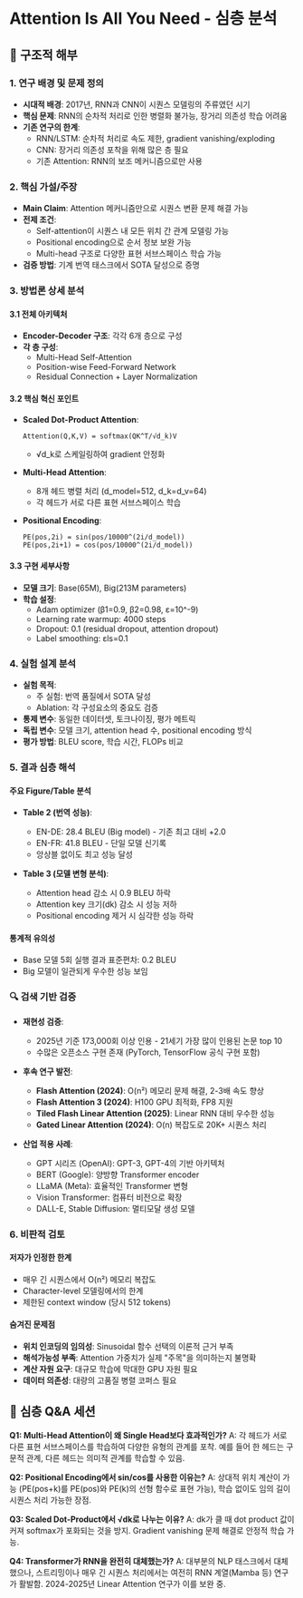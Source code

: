 # Attention Is All You Need - 심층 분석

## 🔬 구조적 해부

### 1. 연구 배경 및 문제 정의
- **시대적 배경**: 2017년, RNN과 CNN이 시퀀스 모델링의 주류였던 시기
- **핵심 문제**: RNN의 순차적 처리로 인한 병렬화 불가능, 장거리 의존성 학습 어려움
- **기존 연구의 한계**: 
  - RNN/LSTM: 순차적 처리로 속도 제한, gradient vanishing/exploding
  - CNN: 장거리 의존성 포착을 위해 많은 층 필요
  - 기존 Attention: RNN의 보조 메커니즘으로만 사용

### 2. 핵심 가설/주장
- **Main Claim**: Attention 메커니즘만으로 시퀀스 변환 문제 해결 가능
- **전제 조건**: 
  - Self-attention이 시퀀스 내 모든 위치 간 관계 모델링 가능
  - Positional encoding으로 순서 정보 보완 가능
  - Multi-head 구조로 다양한 표현 서브스페이스 학습 가능
- **검증 방법**: 기계 번역 태스크에서 SOTA 달성으로 증명

### 3. 방법론 상세 분석

#### 3.1 전체 아키텍처
- **Encoder-Decoder 구조**: 각각 6개 층으로 구성
- **각 층 구성**:
  - Multi-Head Self-Attention
  - Position-wise Feed-Forward Network
  - Residual Connection + Layer Normalization

#### 3.2 핵심 혁신 포인트
- **Scaled Dot-Product Attention**: 
  ```
  Attention(Q,K,V) = softmax(QK^T/√d_k)V
  ```
  - √d_k로 스케일링하여 gradient 안정화
  
- **Multi-Head Attention**:
  - 8개 헤드 병렬 처리 (d_model=512, d_k=d_v=64)
  - 각 헤드가 서로 다른 표현 서브스페이스 학습
  
- **Positional Encoding**:
  ```
  PE(pos,2i) = sin(pos/10000^(2i/d_model))
  PE(pos,2i+1) = cos(pos/10000^(2i/d_model))
  ```

#### 3.3 구현 세부사항
- **모델 크기**: Base(65M), Big(213M parameters)
- **학습 설정**:
  - Adam optimizer (β1=0.9, β2=0.98, ε=10^-9)
  - Learning rate warmup: 4000 steps
  - Dropout: 0.1 (residual dropout, attention dropout)
  - Label smoothing: εls=0.1

### 4. 실험 설계 분석
- **실험 목적**: 
  - 주 실험: 번역 품질에서 SOTA 달성
  - Ablation: 각 구성요소의 중요도 검증
- **통제 변수**: 동일한 데이터셋, 토크나이징, 평가 메트릭
- **독립 변수**: 모델 크기, attention head 수, positional encoding 방식
- **평가 방법**: BLEU score, 학습 시간, FLOPs 비교

### 5. 결과 심층 해석

#### 주요 Figure/Table 분석
- **Table 2 (번역 성능)**: 
  - EN-DE: 28.4 BLEU (Big model) - 기존 최고 대비 +2.0
  - EN-FR: 41.8 BLEU - 단일 모델 신기록
  - 앙상블 없이도 최고 성능 달성

- **Table 3 (모델 변형 분석)**:
  - Attention head 감소 시 0.9 BLEU 하락
  - Attention key 크기(dk) 감소 시 성능 저하
  - Positional encoding 제거 시 심각한 성능 하락

#### 통계적 유의성
- Base 모델 5회 실행 결과 표준편차: 0.2 BLEU
- Big 모델이 일관되게 우수한 성능 보임

### 🔍 검색 기반 검증
- **재현성 검증**: 
  - 2025년 기준 173,000회 이상 인용 - 21세기 가장 많이 인용된 논문 top 10
  - 수많은 오픈소스 구현 존재 (PyTorch, TensorFlow 공식 구현 포함)
  
- **후속 연구 발전**:
  - **Flash Attention (2024)**: O(n²) 메모리 문제 해결, 2-3배 속도 향상
  - **Flash Attention 3 (2024)**: H100 GPU 최적화, FP8 지원
  - **Tiled Flash Linear Attention (2025)**: Linear RNN 대비 우수한 성능
  - **Gated Linear Attention (2024)**: O(n) 복잡도로 20K+ 시퀀스 처리
  
- **산업 적용 사례**:
  - GPT 시리즈 (OpenAI): GPT-3, GPT-4의 기반 아키텍처
  - BERT (Google): 양방향 Transformer encoder
  - LLaMA (Meta): 효율적인 Transformer 변형
  - Vision Transformer: 컴퓨터 비전으로 확장
  - DALL-E, Stable Diffusion: 멀티모달 생성 모델

### 6. 비판적 검토

#### 저자가 인정한 한계
- 매우 긴 시퀀스에서 O(n²) 메모리 복잡도
- Character-level 모델링에서의 한계
- 제한된 context window (당시 512 tokens)

#### 숨겨진 문제점
- **위치 인코딩의 임의성**: Sinusoidal 함수 선택의 이론적 근거 부족
- **해석가능성 부족**: Attention 가중치가 실제 "주목"을 의미하는지 불명확
- **계산 자원 요구**: 대규모 학습에 막대한 GPU 자원 필요
- **데이터 의존성**: 대량의 고품질 병렬 코퍼스 필요

## 💭 심층 Q&A 세션

**Q1: Multi-Head Attention이 왜 Single Head보다 효과적인가?**
A: 각 헤드가 서로 다른 표현 서브스페이스를 학습하여 다양한 유형의 관계를 포착. 예를 들어 한 헤드는 구문적 관계, 다른 헤드는 의미적 관계를 학습할 수 있음.

**Q2: Positional Encoding에서 sin/cos를 사용한 이유는?**
A: 상대적 위치 계산이 가능 (PE(pos+k)를 PE(pos)와 PE(k)의 선형 함수로 표현 가능), 학습 없이도 임의 길이 시퀀스 처리 가능한 장점.

**Q3: Scaled Dot-Product에서 √dk로 나누는 이유?**
A: dk가 클 때 dot product 값이 커져 softmax가 포화되는 것을 방지. Gradient vanishing 문제 해결로 안정적 학습 가능.

**Q4: Transformer가 RNN을 완전히 대체했는가?**
A: 대부분의 NLP 태스크에서 대체했으나, 스트리밍이나 매우 긴 시퀀스 처리에서는 여전히 RNN 계열(Mamba 등) 연구가 활발함. 2024-2025년 Linear Attention 연구가 이를 보완 중.